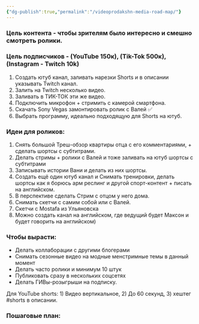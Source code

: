 ```yaml
---
{"dg-publish":true,"permalink":"/videoprodakshn-media-road-map/"}
---
```


### Цель контента - чтобы зрителям было интересно и смешно смотреть ролики. 
### Цель подписчиков - (YouTube 150к), (Tik-Tok 500к), (Instagram - Twitch 10k)  
1) Создать ютуб канал, заливать нарезки Shorts и в описании указывать Twitch канал.
2) Залить на Twitch несколько видео.
3) Заливать в ТИК-ТОК эти же видео.
4) Подключить микрофон + стримить с камерой смартфона.
5) Скачать Sony Vegas замонтировать ролик с Валей ✅
6) Выбрать программу, идеально подходящую для Shorts на ютуб.

### Идеи для роликов:
1) Снять большой Треш-обзор квартиры отца с его комментариями, + сделать шортсы с субтитрами.
2) Делать стримы + ролики с Валей и тоже заливать на ютуб шортсы с субтитрами
3) Записывать истории Вани и делать из них шортсы.
4) Создать ещё один ютуб канал и Снимать тренировки, делать шортсы как я борюсь арм реслинг и другой спорт-контент + писать на английском.
5) В перспективе сделать Стрим с отцом у него дома.
6) Снимать скетчи с самим собой или с Валей.
7) Скетчи с Mostafa из Ульяновска 
8) Можно создать канал на английском, где ведущий будет Максон и будет говорить на английском)
### Чтобы вырасти:
- Делать коллаборации с другими блогерами
- Снимать сезонные видео на модные менстримные темы в данный момент
- Делать часто ролики и минимум 10 штук
- Публиковать сразу в нескольких соцсетях
- Делать ГИВы-розыгрыши на подписку.

Для YouTube shorts: 1) Видео вертикальное, 2) До 60 секунд, 3) хештег #shorts в описании.
### Пошаговые план: 
